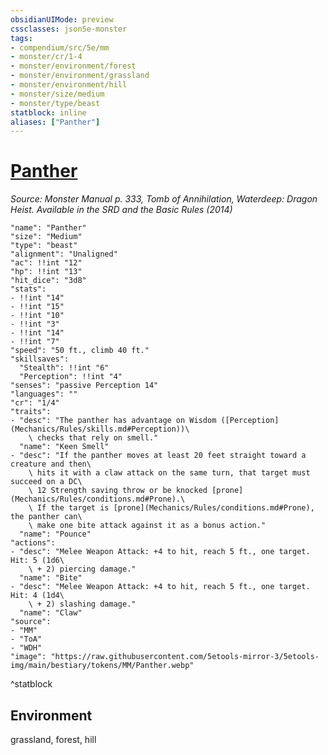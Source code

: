 ```yaml
---
obsidianUIMode: preview
cssclasses: json5e-monster
tags:
- compendium/src/5e/mm
- monster/cr/1-4
- monster/environment/forest
- monster/environment/grassland
- monster/environment/hill
- monster/size/medium
- monster/type/beast
statblock: inline
aliases: ["Panther"]
---
```

# [Panther](Mechanics\bestiary\beast/panther.md)
*Source: Monster Manual p. 333, Tomb of Annihilation, Waterdeep: Dragon Heist. Available in the <span title='Systems Reference Document (5.1)'>SRD</span> and the Basic Rules (2014)*  

```statblock
"name": "Panther"
"size": "Medium"
"type": "beast"
"alignment": "Unaligned"
"ac": !!int "12"
"hp": !!int "13"
"hit_dice": "3d8"
"stats":
- !!int "14"
- !!int "15"
- !!int "10"
- !!int "3"
- !!int "14"
- !!int "7"
"speed": "50 ft., climb 40 ft."
"skillsaves":
  "Stealth": !!int "6"
  "Perception": !!int "4"
"senses": "passive Perception 14"
"languages": ""
"cr": "1/4"
"traits":
- "desc": "The panther has advantage on Wisdom ([Perception](Mechanics/Rules/skills.md#Perception))\
    \ checks that rely on smell."
  "name": "Keen Smell"
- "desc": "If the panther moves at least 20 feet straight toward a creature and then\
    \ hits it with a claw attack on the same turn, that target must succeed on a DC\
    \ 12 Strength saving throw or be knocked [prone](Mechanics/Rules/conditions.md#Prone).\
    \ If the target is [prone](Mechanics/Rules/conditions.md#Prone), the panther can\
    \ make one bite attack against it as a bonus action."
  "name": "Pounce"
"actions":
- "desc": "Melee Weapon Attack: +4 to hit, reach 5 ft., one target. Hit: 5 (1d6\
    \ + 2) piercing damage."
  "name": "Bite"
- "desc": "Melee Weapon Attack: +4 to hit, reach 5 ft., one target. Hit: 4 (1d4\
    \ + 2) slashing damage."
  "name": "Claw"
"source":
- "MM"
- "ToA"
- "WDH"
"image": "https://raw.githubusercontent.com/5etools-mirror-3/5etools-img/main/bestiary/tokens/MM/Panther.webp"
```
^statblock

## Environment

grassland, forest, hill